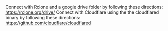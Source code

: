 Connect with Rclone and a google drive folder by following these directions: https://rclone.org/drive/
Connect with Cloudflare using the the cloudflared binary by following these directions: https://github.com/cloudflare/cloudflared
